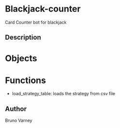 # Blackjack-counter
Card Counter bot for blackjack

## Description
# Objects

# Functions
* load_strategy_table: loads the strategy from csv file

## Author
Bruno Varney
